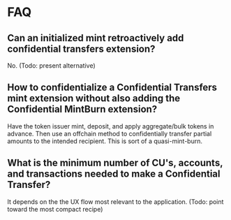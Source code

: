 # FAQ

## Can an initialized mint retroactively add confidential transfers extension?
No. (Todo: present alternative)

## How to confidentialize a Confidential Transfers mint extension without also adding the Confidential MintBurn extension?
Have the token issuer mint, deposit, and apply aggregate/bulk tokens in advance. Then use an offchain method to confidentially transfer partial amounts to the intended recipient. This is sort of a quasi-mint-burn.

## What is the minimum number of CU's, accounts, and transactions needed to make a Confidential Transfer?
It depends on the the UX flow most relevant to the application. (Todo: point toward the most compact recipe)